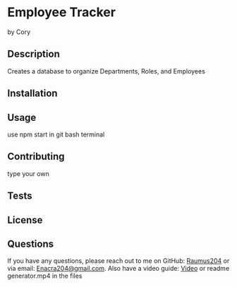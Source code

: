 
# Employee Tracker
by Cory

## Description
Creates a database to organize Departments, Roles, and Employees

## Installation


## Usage
use npm start in git bash terminal

## Contributing
type your own

## Tests



## License

## Questions
If you have any questions, please reach out to me on GitHub: [Raumus204](https://github.com/Raumus204) or via email: Enacra204@gmail.com.
Also have a video guide: [Video](https://drive.google.com/file/d/1aYY4kgUUEF542BzA-VetdCVGyNQAyqrc/view) or readme generator.mp4 in the files

  
